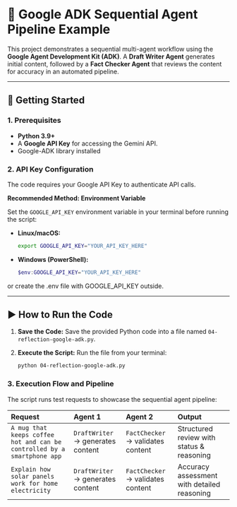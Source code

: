 # 🤖 Google ADK Sequential Agent Pipeline Example

This project demonstrates a sequential multi-agent workflow using the **Google Agent Development Kit (ADK)**. A **Draft Writer Agent** generates initial content, followed by a **Fact Checker Agent** that reviews the content for accuracy in an automated pipeline.

---

## 🚀 Getting Started

### 1. Prerequisites

* **Python 3.9+**
* A **Google API Key** for accessing the Gemini API.
* Google-ADK library installed

### 2. API Key Configuration
The code requires your Google API Key to authenticate API calls.

**Recommended Method: Environment Variable**

Set the `GOOGLE_API_KEY` environment variable in your terminal before running the script:

* **Linux/macOS:**
    ```bash
    export GOOGLE_API_KEY="YOUR_API_KEY_HERE"
    ```
* **Windows (PowerShell):**
    ```powershell
    $env:GOOGLE_API_KEY="YOUR_API_KEY_HERE"
    ```

or create the .env file with GOOGLE_API_KEY outside.

---

## ▶️ How to Run the Code

1.  **Save the Code:** Save the provided Python code into a file named `04-reflection-google-adk.py`.

2.  **Execute the Script:** Run the file from your terminal:

    ```bash
    python 04-reflection-google-adk.py
    ```

### 3. Execution Flow and Pipeline

The script runs test requests to showcase the sequential agent pipeline:

| Request | Agent 1 | Agent 2 | Output |
| :--- | :--- | :--- | :--- |
| `A mug that keeps coffee hot and can be controlled by a smartphone app` | `DraftWriter` → generates content | `FactChecker` → validates content | Structured review with status & reasoning |
| `Explain how solar panels work for home electricity` | `DraftWriter` → generates content | `FactChecker` → validates content | Accuracy assessment with detailed reasoning |
